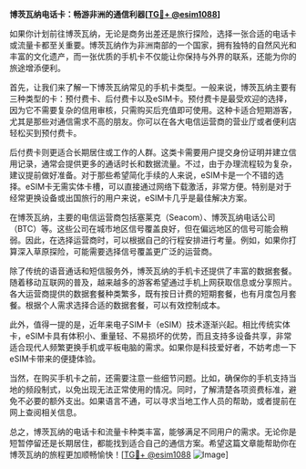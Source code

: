 **博茨瓦纳电话卡：畅游非洲的通信利器[[TG💪+ @esim1088](https://t.me/s/esim1088)]**

如果你计划前往博茨瓦纳，无论是商务出差还是旅行探险，选择一张合适的电话卡或流量卡都至关重要。博茨瓦纳作为非洲南部的一个国家，拥有独特的自然风光和丰富的文化遗产，而一张优质的手机卡不仅能让你保持与外界的联系，还能为你的旅途增添便利。

首先，让我们来了解一下博茨瓦纳常见的手机卡类型。一般来说，博茨瓦纳主要有三种类型的卡：预付费卡、后付费卡以及eSIM卡。预付费卡是最受欢迎的选择，因为它不需要复杂的信用审核，只需购买后充值即可使用。这种卡适合短期游客，尤其是那些对通信需求不高的朋友。你可以在各大电信运营商的营业厅或者便利店轻松买到预付费卡。

后付费卡则更适合长期居住或工作的人群。这类卡需要用户提交身份证明并建立信用记录，通常会提供更多的通话时长和数据流量。不过，由于办理流程较为复杂，建议提前做好准备。对于那些希望简化手续的人来说，eSIM卡是一个不错的选择。eSIM卡无需实体卡槽，可以直接通过网络下载激活，非常方便。特别是对于经常更换设备或出国旅行的用户来说，eSIM卡几乎是最佳解决方案。

在博茨瓦纳，主要的电信运营商包括塞莱克（Seacom）、博茨瓦纳电话公司（BTC）等。这些公司在城市地区信号覆盖良好，但在偏远地区的信号可能会稍弱。因此，在选择运营商时，可以根据自己的行程安排进行考量。例如，如果你打算深入草原探险，可能需要选择信号覆盖更广泛的运营商。

除了传统的语音通话和短信服务外，博茨瓦纳的手机卡还提供了丰富的数据套餐。随着移动互联网的普及，越来越多的游客希望通过手机上网获取信息或分享照片。各大运营商提供的数据套餐种类繁多，既有按日计费的短期套餐，也有月度包月套餐。根据个人需求选择合适的数据套餐，可以有效控制成本。

此外，值得一提的是，近年来电子SIM卡（eSIM）技术逐渐兴起。相比传统实体卡，eSIM卡具有体积小、重量轻、不易损坏的优势，而且支持多设备共享，非常适合现代人频繁更换手机或平板电脑的需求。如果你是科技爱好者，不妨考虑一下eSIM卡带来的便捷体验。

当然，在购买手机卡之前，还需要注意一些细节问题。比如，确保你的手机支持当地的频段制式，以免出现无法正常使用的情况。同时，了解清楚各项资费标准，避免不必要的额外支出。如果语言不通，可以寻求当地工作人员的帮助，或者提前在网上查阅相关信息。

总之，博茨瓦纳的电话卡和流量卡种类丰富，能够满足不同用户的需求。无论你是短暂停留还是长期居住，都能找到适合自己的通信方案。希望这篇文章能帮助你在博茨瓦纳的旅程更加顺畅愉快！[[TG💪+ @esim1088](https://t.me/s/esim1088) ![Image](https://i.postimg.cc/4NQfJmqS/Snipaste-2025-05-13-00-14-12.png)]